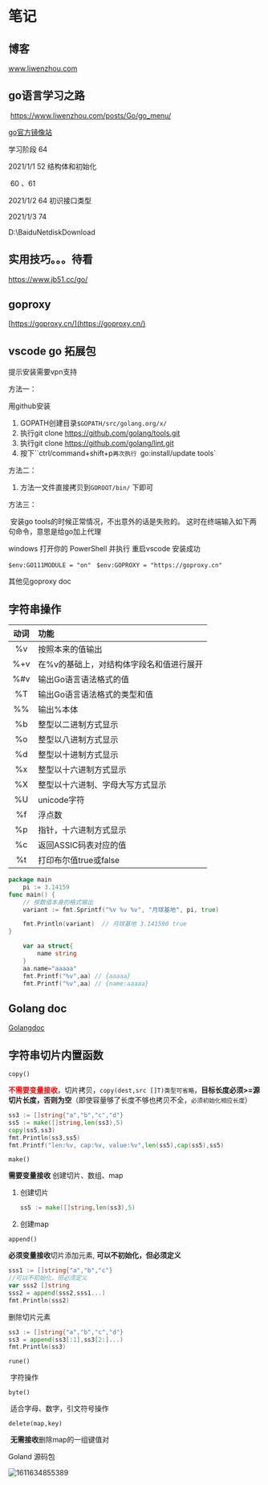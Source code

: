 # 笔记

## 博客

www.liwenzhou.com

## go语言学习之路

​    https://www.liwenzhou.com/posts/Go/go_menu/

[go官方镜像站](https://golang.google.cn/dl/)



学习阶段 64

2021/1/1  52 结构体和初始化

​	60 、61

2021/1/2 64 初识接口类型

2021/1/3 74





D:\BaiduNetdiskDownload





## 实用技巧。。。待看

https://www.jb51.cc/go/

## goproxy

[https://goproxy.cn/](https://goproxy.cn/)

## vscode go 拓展包

提示安装需要vpn支持

方法一：

用github安装

1. GOPATH创建目录` $GOPATH/src/golang.org/x/ `
2. 执行git clone https://github.com/golang/tools.git
3. 执行git clone https://github.com/golang/lint.git
4. 按下``ctrl/command+shift+p`再次执行 `go:install/update tools`

方法二：

1. 方法一文件直接拷贝到`GOROOT/bin/` 下即可

方法三：

​     安装go tools的时候正常情况，不出意外的话是失败的。
​     这时在终端输入如下两句命令，意思是给go加上代理 

windows  打开你的 PowerShell 并执行  重启vscode 安装成功

`$env:GO111MODULE = "on" `
`$env:GOPROXY = "https://goproxy.cn" `

其他见goproxy doc



##  字符串操作



| 动词 | 功能                                     |
| :--: | :--------------------------------------- |
|  %v  | 按照本来的值输出                         |
| %+v  | 在%v的基础上，对结构体字段名和值进行展开 |
| %#v  | 输出Go语言语法格式的值                   |
|  %T  | 输出Go语言语法格式的类型和值             |
|  %%  | 输出%本体                                |
|  %b  | 整型以二进制方式显示                     |
|  %o  | 整型以八进制方式显示                     |
|  %d  | 整型以十进制方式显示                     |
|  %x  | 整型以十六进制方式显示                   |
|  %X  | 整型以十六进制、字母大写方式显示         |
|  %U  | unicode字符                              |
|  %f  | 浮点数                                   |
|  %p  | 指针，十六进制方式显示                   |
|  %c  | 返回ASSIC码表对应的值                    |
|  %t  | 打印布尔值true或false                    |

```go
package main
    pi := 3.14159
func main() {
    // 按数值本身的格式输出
	variant := fmt.Sprintf("%v %v %v", "月球基地", pi, true)

	fmt.Println(variant)  // 月球基地 3.141590 true
}
```

```go
	var aa struct{
		name string
	}
	aa.name="aaaaa"
	fmt.Printf("%v",aa) // {aaaaa}
	fmt.Printf("%v",aa) // {name:aaaaa}
```



## Golang doc

[Golangdoc](https://studygolang.com/pkgdoc)



## 字符串切片内置函数

`copy()`

​	<font color=#FF0000>**不需要变量接收**</font>，切片拷贝，`copy(dest,src []T)类型可省略`，**目标长度必须>=源切片长度，否则为空**（即使容量够了长度不够也拷贝不全，`必须初始化相应长度`）

```go
ss3 := []string{"a","b","c","d"}
ss5 := make([]string,len(ss3),5)
copy(ss5,ss3)
fmt.Println(ss3,ss5)
fmt.Printf("len:%v, cap:%v, value:%v",len(ss5),cap(ss5),ss5)
```

`make()`

   **需要变量接收** 创建切片、数组、map

 1. 创建切片

    ```go
    ss5 := make([]string,len(ss3),5)
    ```

 2. 创建map

`append()`

 **必须变量接收**切片添加元素, **可以不初始化，但必须定义**

```go
sss1 := []string{"a","b","c"}
//可以不初始化，但必须定义
var sss2 []string
sss2 = append(sss2,sss1...)
fmt.Println(sss2)
```

删除切片元素

```go
ss3 := []string{"a","b","c","d"}
ss3 = append(ss3[:1],ss3[2:]...)
fmt.Println(ss3)
```

`rune()`

​    字符操作

`byte()`

​    适合字母、数字，引文符号操作

`delete(map,key)`

​    **无需接收**删除map的一组键值对



Goland 源码包

![1611634855389](C:\gogit\笔记\资料进度.assets\1611634855389.png)

